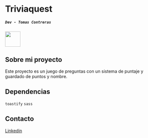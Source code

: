 # Triviaquest

##### `Dev - Tomas Contreras`

<img src="[https://raw.githubusercontent.com/tandpfun/skill-icons/65dea6c4eaca7da319e552c09f4cf5a9a8dab2c8/icons/React-Dark.svg](https://github.com/tandpfun/skill-icons/blob/main/icons/JavaScript.svg)" width="50">

## Sobre mi proyecto
Este proyecto es un juego de preguntas con un sistema de puntaje y guardado de puntos y nombre.

## Dependencias

`toastify` 
`sass`

## Contacto

<a href="https://www.linkedin.com/in/tomas-roberto-contreras?lipi=urn%3Ali%3Apage%3Ad_flagship3_profile_view_base_contact_details%3B3pii3VfbSKKUV2RRjwrI2g%3D%3D">Linkedin</a>
